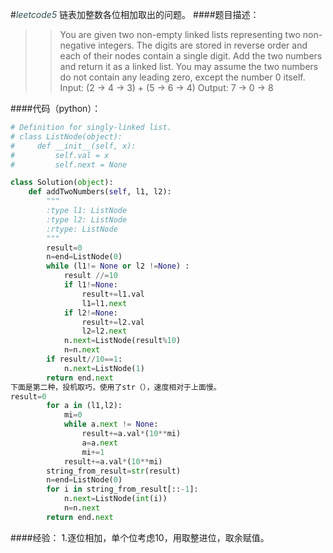 #*<font color=DarkSlateGray>leetcode5</font>*
链表加整数各位相加取出的问题。
####题目描述：
>>You are given two non-empty linked lists representing two non-negative integers. The digits are stored in reverse order and each of their nodes contain a single digit. Add the two numbers and return it as a linked list. You may assume the two numbers do not contain any leading zero, except the number 0 itself.
>Input: (2 -> 4 -> 3) + (5 -> 6 -> 4) Output: 7 -> 0 -> 8


####代码（python）： 

```python
# Definition for singly-linked list.
# class ListNode(object):
#     def __init__(self, x):
#         self.val = x
#         self.next = None

class Solution(object):
    def addTwoNumbers(self, l1, l2):
        """
        :type l1: ListNode
        :type l2: ListNode
        :rtype: ListNode
        """
        result=0
        n=end=ListNode(0)
        while (l1!= None or l2 !=None) :
            result //=10
            if l1!=None:
                result+=l1.val
                l1=l1.next
            if l2!=None:
                result+=l2.val
                l2=l2.next
            n.next=ListNode(result%10)
            n=n.next
        if result//10==1:
            n.next=ListNode(1)
        return end.next 
下面是第二种，投机取巧，使用了str（），速度相对于上面慢。
result=0
        for a in (l1,l2):
            mi=0
            while a.next != None:
                result+=a.val*(10**mi)
                a=a.next
                mi+=1
            result+=a.val*(10**mi)
        string_from_result=str(result)
        n=end=ListNode(0)
        for i in string_from_result[::-1]:
            n.next=ListNode(int(i))
            n=n.next
        return end.next            
```
####经验：
1.逐位相加，单个位考虑10，用取整进位，取余赋值。




